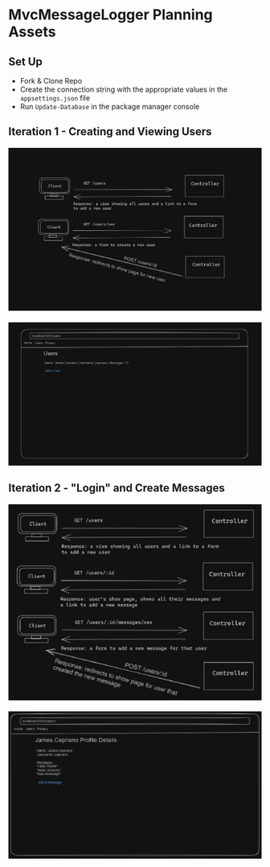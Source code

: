 # MvcMessageLogger Planning Assets

## Set Up
- Fork & Clone Repo
- Create the connection string with the appropriate values in the `appsettings.json` file
- Run `Update-Database` in the package manager console

## Iteration 1 - Creating and Viewing Users

#### ![File](file.png)
#### ![File1](file1.png)

## Iteration 2 - "Login" and Create Messages

#### ![File2](file2.png)
#### ![File3](file3.png)
